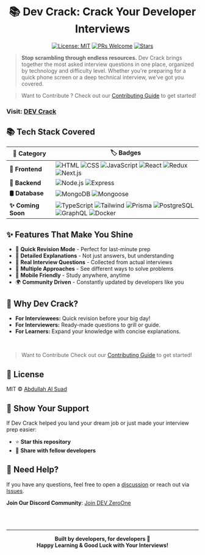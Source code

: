 <h1 align="center">📚 Dev Crack: Crack Your Developer Interviews</h1>

<div align="center">

[![License: MIT](https://img.shields.io/badge/License-MIT-yellow.svg)](https://opensource.org/licenses/MIT)
[![PRs Welcome](https://img.shields.io/badge/PRs-welcome-brightgreen.svg)](https://github.com/abdullahalsuad/dev-crack/pulls)
[![Stars](https://img.shields.io/github/stars/abdullahalsuad/dev-crack)](https://github.com/abdullahalsuad/dev-crack/stargazers)

</div>

<!-- About -->

> **Stop scrambling through endless resources.** Dev Crack brings together the most asked interview questions in one place, organized by technology and difficulty level. Whether you're preparing for a quick phone screen or a deep technical interview, we've got you covered.

> Want to Contribute ? Check out our [Contributing Guide](CONTRIBUTING.md) to get started!

### **Visit:** [DEV Crack](https://abdullahalsuad.github.io/dev-crack)


<!-- Tech e Coved  -->

## 📚 Tech Stack Covered

| 🧱 Category        | 🏷️ Badges                                                                                                                                                                                                                                                                                                                                                                                                                                                                                                                                            |
| ------------------ | ---------------------------------------------------------------------------------------------------------------------------------------------------------------------------------------------------------------------------------------------------------------------------------------------------------------------------------------------------------------------------------------------------------------------------------------------------------------------------------------------------------------------------------------------------- |
| **🎨 Frontend**    | ![HTML](https://img.shields.io/badge/HTML-E34F26?logo=html5&logoColor=white) ![CSS](https://img.shields.io/badge/CSS-1572B6?logo=css3&logoColor=white) ![JavaScript](https://img.shields.io/badge/JavaScript-F7DF1E?logo=javascript&logoColor=black) ![React](https://img.shields.io/badge/React-61DAFB?logo=react&logoColor=white) ![Redux](https://img.shields.io/badge/Redux-764ABC?logo=redux&logoColor=white) ![Next.js](https://img.shields.io/badge/Next.js-000000?logo=next.js&logoColor=white)                                              |
| **🔧 Backend**     | ![Node.js](https://img.shields.io/badge/Node.js-339933?logo=node.js&logoColor=white) ![Express](https://img.shields.io/badge/Express-000000?logo=express&logoColor=white)                                                                                                                                                                                                                                                                                                                                                                            |
| **🛢️ Database**    | ![MongoDB](https://img.shields.io/badge/MongoDB-47A248?logo=mongodb&logoColor=white) ![Mongoose](https://img.shields.io/badge/Mongoose-880000?logo=mongoose&logoColor=white)                                                                                                                                                                                                                                                                                                                                                                         |
| **✨ Coming Soon** | ![TypeScript](https://img.shields.io/badge/TypeScript-3178C6?logo=typescript&logoColor=white) ![Tailwind](https://img.shields.io/badge/Tailwind_CSS-06B6D4?logo=tailwind-css&logoColor=white) ![Prisma](https://img.shields.io/badge/Prisma-2D3748?logo=prisma&logoColor=white) ![PostgreSQL](https://img.shields.io/badge/PostgreSQL-336791?logo=postgresql&logoColor=white) ![GraphQL](https://img.shields.io/badge/GraphQL-E10098?logo=graphql&logoColor=white) ![Docker](https://img.shields.io/badge/Docker-2496ED?logo=docker&logoColor=white) |

<!-- Features -->

## ✨ Features That Make You Shine

- 🚀 **Quick Revision Mode** - Perfect for last-minute prep
- 📖 **Detailed Explanations** - Not just answers, but understanding
- 🎯 **Real Interview Questions** - Collected from actual interviews
- 🔄 **Multiple Approaches** - See different ways to solve problems
- 📱 **Mobile Friendly** - Study anywhere, anytime
- 🌍 **Community Driven** - Constantly updated by developers like you

## 🎯 Why Dev Crack?

- **For Interviewees:** Quick revision before your big day!
- **For Interviewers:** Ready-made questions to grill or guide.
- **For Learners:** Expand your knowledge with concise explanations.

<br/>

> Want to Contribute Check out our [Contributing Guide](CONTRIBUTING.md) to get started!

## 📄 License

MIT © [Abdullah Al Suad](https://github.com/abdullahalsuad)

<!-- Support -->

## 💖 Show Your Support

If Dev Crack helped you land your dream job or just made your interview prep easier:

- ⭐ **Star this repository**
- 🔄 **Share with fellow developers**

## 🙌 Need Help?

If you have any questions, feel free to open a [discussion](https://github.com/abdullahalsuad/dev-crack/discussions) or reach out via [Issues](https://github.com/abdullahalsuad/dev-crack/issues).

**Join Our Discord Community**: [Join DEV ZeroOne](https://discord.gg/hECbGhyY5b)

<br/>
<br/>

---

<p align="center">
  <strong>Built by developers, for developers 🚀</strong><br>
  <b>Happy Learning & Good Luck with Your Interviews!</b>
</p>
